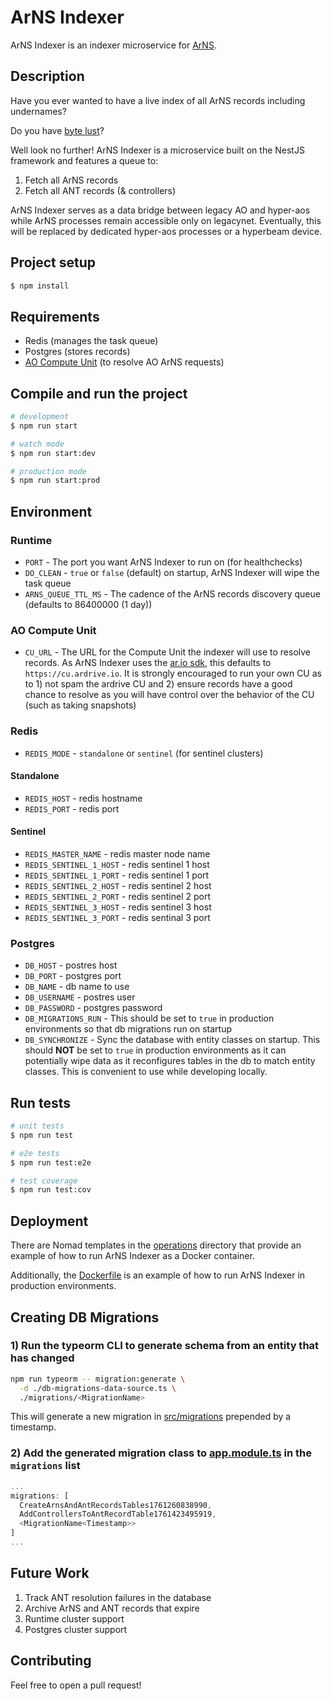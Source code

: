 # ArNS Indexer
ArNS Indexer is an indexer microservice for [ArNS](https://github.com/ar-io).

## Description

Have you ever wanted to have a live index of all ArNS records including undernames?

Do you have [byte lust](https://x.com/vilenarios/status/1979643531141505316)?

Well look no further!  ArNS Indexer is a microservice built on the NestJS framework and features a queue to:

1) Fetch all ArNS records
2) Fetch all ANT records (& controllers)

ArNS Indexer serves as a data bridge between legacy AO and hyper-aos while ArNS processes remain accessible only on legacynet.  Eventually, this will be replaced by dedicated hyper-aos processes or a hyperbeam device.

## Project setup

```bash
$ npm install
```

## Requirements
- Redis (manages the task queue)
- Postgres (stores records)
- [AO Compute Unit](https://github.com/permaweb/ao) (to resolve AO ArNS requests)

## Compile and run the project

```bash
# development
$ npm run start

# watch mode
$ npm run start:dev

# production mode
$ npm run start:prod
```

## Environment
### Runtime
- `PORT` - The port you want ArNS Indexer to run on (for healthchecks)
- `DO_CLEAN` - `true` or `false` (default)
  on startup, ArNS Indexer will wipe the task queue
- `ARNS_QUEUE_TTL_MS` - The cadence of the ArNS records discovery queue (defaults to 86400000 (1 day))

### AO Compute Unit
- `CU_URL` - The URL for the Compute Unit the indexer will use to resolve records.  As ArNS Indexer uses the [ar.io sdk](https://github.com/ar-io/ar-io-sdk), this defaults to `https://cu.ardrive.io`.  It is strongly encouraged to run your own CU as to 1) not spam the ardrive CU and 2) ensure records have a good chance to resolve as you will have control over the behavior of the CU (such as taking snapshots)

### Redis
- `REDIS_MODE` - `standalone` or `sentinel` (for sentinel clusters)

#### Standalone
- `REDIS_HOST` - redis hostname
- `REDIS_PORT` - redis port

#### Sentinel
- `REDIS_MASTER_NAME` - redis master node name
- `REDIS_SENTINEL_1_HOST` - redis sentinel 1 host
- `REDIS_SENTINEL_1_PORT` - redis sentinel 1 port
- `REDIS_SENTINEL_2_HOST` - redis sentinel 2 host
- `REDIS_SENTINEL_2_PORT` - redis sentinel 2 port
- `REDIS_SENTINEL_3_HOST` - redis sentinel 3 host
- `REDIS_SENTINEL_3_PORT` - redis sentinal 3 port

### Postgres
- `DB_HOST` - postres host
- `DB_PORT` - postgres port
- `DB_NAME` - db name to use
- `DB_USERNAME` - postres user
- `DB_PASSWORD` - postgres password
- `DB_MIGRATIONS_RUN` - This should be set to `true` in production environments
so that db migrations run on startup
- `DB_SYNCHRONIZE` - Sync the database with entity classes on startup. This should **NOT** be set to `true` in production environments as it can potentially wipe data as it reconfigures tables in the db to match entity classes.  This is convenient to use while developing locally.

## Run tests

```bash
# unit tests
$ npm run test

# e2e tests
$ npm run test:e2e

# test coverage
$ npm run test:cov
```

## Deployment

There are Nomad templates in the [operations](./operations) directory that provide an example of how to run ArNS Indexer as a Docker container.

Additionally, the [Dockerfile](./Dockerfile) is an example of how to run ArNS Indexer in production environments.

## Creating DB Migrations

### 1) Run the typeorm CLI to generate schema from an entity that has changed
```bash
npm run typeorm -- migration:generate \
  -d ./db-migrations-data-source.ts \
  ./migrations/<MigrationName>
```
This will generate a new migration in [src/migrations](./src/migrations) prepended by a timestamp.

### 2) Add the generated migration class to [app.module.ts](./src/app.module.ts) in the `migrations` list

```typescript
...
migrations: [
  CreateArnsAndAntRecordsTables1761260838990,
  AddControllersToAntRecordTable1761423495919,
  <MigrationName<Timestamp>>
]
...
```

## Future Work
1) Track ANT resolution failures in the database
2) Archive ArNS and ANT records that expire
3) Runtime cluster support
4) Postgres cluster support

## Contributing
Feel free to open a pull request!
